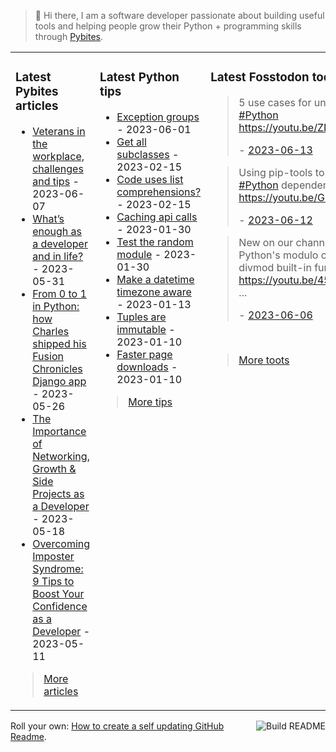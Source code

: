 > 👋 Hi there, I am a software developer passionate about building useful tools and helping people grow their Python + programming skills through <a href="https://pybit.es" target="_blank">Pybites</a>.

<table><tr><td valign="top" width="33%">

### Latest Pybites articles

<ul>

  <li><a href="https://pybit.es/articles/veterans-in-the-workplace/" target="_blank">Veterans in the workplace, challenges and tips</a> - 2023-06-07</li>

  <li><a href="https://pybit.es/articles/what-is-enough/" target="_blank">What’s enough as a developer and in life?</a> - 2023-05-31</li>

  <li><a href="https://pybit.es/articles/from-0-to-1-in-python-how-charles-shipped-his-fusion-chronicles-django-app/" target="_blank">From 0 to 1 in Python: how Charles shipped his Fusion Chronicles Django app</a> - 2023-05-26</li>

  <li><a href="https://pybit.es/articles/lessons-from-a-software-developers-path-networking-growth-side-projects/" target="_blank">The Importance of Networking, Growth & Side Projects as a Developer</a> - 2023-05-18</li>

  <li><a href="https://pybit.es/articles/9-developer-confidence-tips/" target="_blank">Overcoming Imposter Syndrome: 9 Tips to Boost Your Confidence as a Developer</a> - 2023-05-11</li>

</ul>

> <a href="https://pybit.es/articles/" target="_blank">More articles</a>


</td><td valign="top" width="34%">

### Latest Python tips

<ul>

  <li><a href="https://github.com/bbelderbos/bobcodesit/blob/main/notes/20230601094256.md" target="_blank">Exception groups</a> - 2023-06-01</li>

  <li><a href="https://github.com/bbelderbos/bobcodesit/blob/main/notes/20230215143414.md" target="_blank">Get all subclasses</a> - 2023-02-15</li>

  <li><a href="https://github.com/bbelderbos/bobcodesit/blob/main/notes/20230215131208.md" target="_blank">Code uses list comprehensions?</a> - 2023-02-15</li>

  <li><a href="https://github.com/bbelderbos/bobcodesit/blob/main/notes/20230130103011.md" target="_blank">Caching api calls</a> - 2023-01-30</li>

  <li><a href="https://github.com/bbelderbos/bobcodesit/blob/main/notes/20230130102312.md" target="_blank">Test the random module</a> - 2023-01-30</li>

  <li><a href="https://github.com/bbelderbos/bobcodesit/blob/main/notes/20230113130529.md" target="_blank">Make a datetime timezone aware</a> - 2023-01-13</li>

  <li><a href="https://github.com/bbelderbos/bobcodesit/blob/main/notes/20230110131408.md" target="_blank">Tuples are immutable</a> - 2023-01-10</li>

  <li><a href="https://github.com/bbelderbos/bobcodesit/blob/main/notes/20230110130247.md" target="_blank">Faster page downloads</a> - 2023-01-10</li>

</ul>

> <a href="https://github.com/bbelderbos/bobcodesit" target="_blank">More tips</a>


</td><td valign="top" width="33%">

### Latest Fosstodon toots


  <blockquote>
  <p>5 use cases for underscores in <a class="mention hashtag" href="https://fosstodon.org/tags/Python" rel="tag">#<span>Python</span></a> <a href="https://youtu.be/ZPdpmiWdDm8" rel="nofollow noopener noreferrer" target="_blank"><span class="invisible">https://</span><span class="">youtu.be/ZPdpmiWdDm8</span><span class="invisible"></span></a></p>
  - <a href="https://fosstodon.org/@bbelderbos/110537154705925882" target="_blank">2023-06-13</a>
  </blockquote>

  <blockquote>
  <p>Using pip-tools to manage <a class="mention hashtag" href="https://fosstodon.org/tags/Python" rel="tag">#<span>Python</span></a> dependencies <a href="https://youtu.be/G8PApVvdkjQ" rel="nofollow noopener noreferrer" target="_blank"><span class="invisible">https://</span><span class="">youtu.be/G8PApVvdkjQ</span><span class="invisible"></span></a></p>
  - <a href="https://fosstodon.org/@bbelderbos/110531867452116714" target="_blank">2023-06-12</a>
  </blockquote>

  <blockquote>
  <p>New on our channel:<br />Python's modulo operator and divmod built-in function <a href="https://youtu.be/45pkoV9J7Qw" rel="nofollow noopener noreferrer" target="_blank"><span class="invisible">https://</span><span class="">youtu.be/45pkoV9J7Qw</span><span class="invisible"></span></a> ...</p>
  - <a href="https://fosstodon.org/@bbelderbos/110497094050317791" target="_blank">2023-06-06</a>
  </blockquote>


<br>

> <a href="https://fosstodon.org/@bbelderbos" target="_blank">More toots</a>


</td></tr></table>

<a href="https://github.com/bbelderbos/bbelderbos/actions" target="_blank"><img src="https://github.com/bbelderbos/bbelderbos/workflows/Daily%20Update/badge.svg" align="right" alt="Build README"></a>Roll your own: <a href="https://pybit.es/articles/how-to-create-a-self-updating-github-readme/" target="_blank">How to create a self updating GitHub Readme</a>.